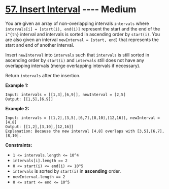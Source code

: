 # [57. Insert Interval](https://leetcode.com/problems/insert-interval/?envType=study-plan-v2&envId=top-interview-150) ---- Medium

You are given an array of non-overlapping intervals `intervals` where `intervals[i] = [start(i), end(i)]` represent the start and the end of the `i^{th}` interval and intervals is sorted in ascending order by `start(i)`. You are also given an interval `newInterval = [start, end]` that represents the start and end of another interval.

Insert `newInterval` into `intervals` such that `intervals` is still sorted in ascending order by `start(i)` and `intervals` still does not have any overlapping intervals (merge overlapping intervals if necessary).

Return `intervals` after the insertion.

**Example 1:**
```
Input: intervals = [[1,3],[6,9]], newInterval = [2,5]
Output: [[1,5],[6,9]]
```

**Example 2:**
```
Input: intervals = [[1,2],[3,5],[6,7],[8,10],[12,16]], newInterval = [4,8]
Output: [[1,2],[3,10],[12,16]]
Explanation: Because the new interval [4,8] overlaps with [3,5],[6,7],[8,10].
```

**Constraints:**

- `1 <= intervals.length <= 10^4`
- `intervals[i].length == 2`
- `0 <= start(i) <= end(i) <= 10^5`
- `intervals` is sorted by `start(i)` in **ascending** order.
- `newInterval.length == 2`
- `0 <= start <= end <= 10^5`